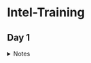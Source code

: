 # **Intel-Training** 
## **Day 1**
<details><summary> Notes </summary>

### **Notes- Fundamentals of VLSI Design and overview of Sand-to-Silicon**


   <details><summary> VLSI </summary> 

   #### **VLSI**
   ##### **What is VLSI technology?**
* **Very-large-scale integration (VLSI)** is the process of creating an integrated circuit (IC) by combining millions or billions of transistors into a single chip
* VLSI is a successor to large-scale integration (LSI), medium-scale integration (MSI) and small-scale integration (SSI) technologies   

##### **What is VLSI mainly used for?** 
* VLSI is mainly used to design electronic components like microprocessors and memory chips
   
   </details>

   
   <details><summary> FPGA VS ASIC </summary>

   #### **These are different VLSI Design styles:**

* Field programming gate array (FPGA) design
* Standard cell based design -----  ASIC
* Full custom design -------------  ASIC

   #### **FPGA VS ASIC**
* **FPGA** - is a multipurpose microchip you can reprogram for multiple applications
* **ASIC** - is designed for a specific application 


|                   |     FPGA      |   ASIC      |
|  -------------    | ------------- | ----------- |
|  Time to Market   |     Fast      |    Slow     |
|    Design Flow    |    Simple     |  Complex    |
|    Unit Cost      |     High      |    Low      |
|    Performance    |    Medium     |    High     |
| Power Consumption |     High      |    Low      |
|     Unit Size     |    Medium     |    Low      |
  
   </details>

   <details><summary> Moore's Law </summary> 

   #### **Moore's Law**
* **Moore's Law** - Number of transistors on a microchip doubles every two years. We can expect the speed and capability of our computers to increase every two years but we will pay less for them.

   </details>

   <details><summary> Full custom design vs semi custom design </summary> 

   #### **Full custom design vs semi custom design**

|                Full custom design                    |                                      Semi custom design                                     |
|  ------------------------------------------------    | ------------------------------------------------------------------------------------------- |
| All mask layers are customised in full custom design | It uses pre-designed logic cell (AND gates, OR gate, multiplexers) known as standard cells |
|         Design time and complexity is higher         |                             Design time and complexity is lower                             |
|                 higher performance                   |                                       low performance                                       |
|                      low cost                        |                                         high cost                                           | 
|       less dependency on existing technology         |                       complete dependency on existing technology                            | 
|   entire design is made without use of any library   |                  design is completed with the use of multiple library                       | 

   </details>


   </details>


